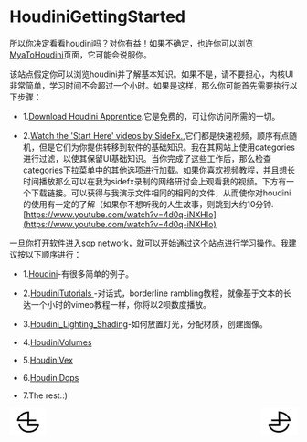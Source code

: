 # HoudiniGettingStarted

所以你决定看看houdini吗？对你有益！如果不确定，也许你可以浏览[MyaToHoudini](http://www.tokeru.com/cgwiki/index.php?title=MayaToHoudini)页面，它可能会说服你。

该站点假定你可以浏览houdini并了解基本知识。如果不是，请不要担心，内核UI非常简单，学习时间不会超过一个小时。如果是这样，那么你可能首先需要执行以下步骤：

* 1.[Download Houdini Apprentice](http://www.sidefx.com/index.php?option=com_download&task=apprentice&Itemid=208).它是免费的，可让你访问所需的一切。

* 2.[Watch the 'Start Here' videos by SideFx.](https://www.sidefx.com/tutorials/?title=&user=&categories=3&level=1&version=&paid=&o=publish_date),它们都是快速视频，顺序有点随机，但是它们为你提供转移到软件的基础知识。我在其网站上使用categories进行过滤，以使其保留UI基础知识。当你完成了这些工作后，那么检查categories下拉菜单中的其他选项进行加载。如果你喜欢视频教程，并且想长时间播放那么可以在我为sidefx录制的网络研讨会上观看我的视频。下方有一个下载链接。可以获得与我演示文件相同的相同的文件，从而使你对houdini的使用有一定的了解（如果你不想听我的人生故事，则跳到大约10分钟.[https://www.youtube.com/watch?v=4d0q-iNXHIo](https://www.youtube.com/watch?v=4d0q-iNXHIo)

一旦你打开软件进入sop network，就可以开始通过这个站点进行学习操作。我建议按以下顺序进行：

* 1.[Houdini](Houdini.md)-有很多简单的例子。

* 2.[HoudiniTutorials ](HoudiniTutorials.md)-对话式，borderline rambling教程，就像基于文本的长达一个小时的vimeo教程一样，你将以2呗数度播放。

* 3.[Houdini_Lighting_Shading](Houdini_Lighting_Shading.md)-如何放置灯光，分配材质，创建图像。

* 4.[HoudiniVolumes](HoudiniVolumes.md)

* 5.[HoudiniVex](HoudiniVex.md)

* 6.[HoudiniDops](HoudiniDops.md)

* 7.The rest.:)

<a href="README.md">
  <img src="https://github.com/BlenderCN/blenderTutorial/blob/master/mDrivEngine/blenderpng/logoleft.png" align="left">
</a>
<a href="Houdini.md">
  <img src="https://github.com/BlenderCN/blenderTutorial/blob/master/mDrivEngine/blenderpng/logoright.png" align="right">
</a>

